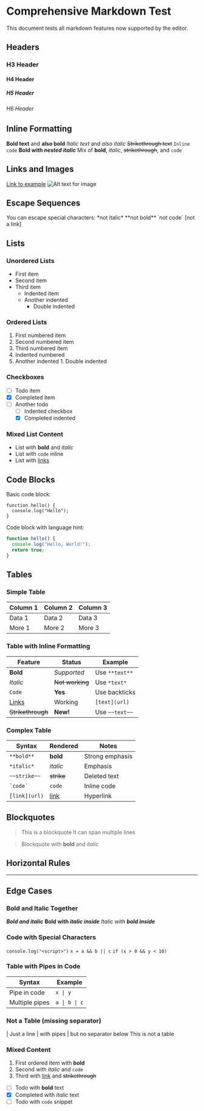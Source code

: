 # Comprehensive Markdown Test

This document tests all markdown features now supported by the editor.

## Headers

### H3 Header
#### H4 Header
##### H5 Header
###### H6 Header

## Inline Formatting

**Bold text** and __also bold__
*Italic text* and _also italic_
~~Strikethrough text~~
`Inline code`
**Bold with *nested italic***
Mix of **bold**, *italic*, ~~strikethrough~~, and `code`

## Links and Images

[Link to example](https://example.com)
![Alt text for image](https://via.placeholder.com/150)

## Escape Sequences

You can escape special characters: \*not italic\* \*\*not bold\*\* \`not code\` \[not a link\]

## Lists

### Unordered Lists

- First item
- Second item
- Third item
  - Indented item
  - Another indented
    - Double indented

### Ordered Lists

1. First numbered item
2. Second numbered item
3. Third numbered item
  1. Indented numbered
  2. Another indented
    1. Double indented

### Checkboxes

- [ ] Todo item
- [x] Completed item
- [ ] Another todo
  - [ ] Indented checkbox
  - [x] Completed indented

### Mixed List Content

- List with **bold** and *italic*
- List with `code` inline
- List with [links](https://example.com)

## Code Blocks

Basic code block:
```
function hello() {
  console.log("Hello");
}
```

Code block with language hint:
```javascript
function hello() {
  console.log("Hello, World!");
  return true;
}
```

## Tables

### Simple Table

| Column 1 | Column 2 | Column 3 |
| --- | --- | --- |
| Data 1 | Data 2 | Data 3 |
| More 1 | More 2 | More 3 |

### Table with Inline Formatting

| Feature | Status | Example |
| --- | --- | --- |
| **Bold** | *Supported* | Use `**text**` |
| *Italic* | ~~Not working~~ | Use `*text*` |
| `Code` | **Yes** | Use backticks |
| [Links](https://example.com) | Working | `[text](url)` |
| ~~Strikethrough~~ | **New!** | Use `~~text~~` |

### Complex Table

| Syntax | Rendered | Notes |
| --- | --- | --- |
| `**bold**` | **bold** | Strong emphasis |
| `*italic*` | *italic* | Emphasis |
| `~~strike~~` | ~~strike~~ | Deleted text |
| `` `code` `` | `code` | Inline code |
| `[link](url)` | [link](https://example.com) | Hyperlink |

## Blockquotes

> This is a blockquote
> It can span multiple lines

> Blockquote with **bold** and *italic*

## Horizontal Rules

---

## Edge Cases

### Bold and Italic Together

***Bold and italic***
**Bold with *italic inside***
*Italic with **bold inside***

### Code with Special Characters

`console.log("<script>")`
`x = a && b || c`
`if (x > 0 && y < 10)`

### Table with Pipes in Code

| Syntax | Example |
| --- | --- |
| Pipe in code | `x \| y` |
| Multiple pipes | `a \| b \| c` |

### Not a Table (missing separator)

| Just a line | with pipes | but no separator below
This is not a table

### Mixed Content

1. First ordered item with **bold**
2. Second with *italic* and `code`
3. Third with [link](https://example.com) and ~~strikethrough~~

- [ ] Todo with **bold** text
- [x] Completed with *italic* text
- [ ] Todo with `code` snippet

